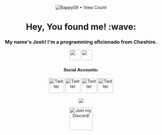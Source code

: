 <p align="center"><img src="https://profile-counter.glitch.me/{Bappy0X}/count.svg" alt="Bappy0X • View Count"/></p>

<h1 align="center">Hey, You found me! :wave:</h1>
<h3 align="center">My name's Josh! I'm a programming aficionado from Cheshire.</h3>

<!--
<p align="center">Check Out My Site!</a></p>-->

<p align="center">
	<a href="https://bappy0x.tk"><img src="https://cdn1.iconfinder.com/data/icons/linecon/512/globe-128.png" height="35px"/></a>
	<a href="mailto:hi@bappy0x.me"><img src="https://cdn4.iconfinder.com/data/icons/linecon/512/send-128.png" height="35px"/></a>
</p>

<h4 align="center">Social Accounts:</h4>

<p align="center">
	<a href="https://github.com/Bappy0X"><img src="https://cdn4.iconfinder.com/data/icons/social-media-2069/130/_Social_Media_One-128.png" height="50px" alt="Twitter"/></a>
	<a href="https://www.reddit.com/user/Bappy0X" target="_blank"><img src="https://cdn4.iconfinder.com/data/icons/social-media-2069/130/_Reddit-128.png" height="50px" alt="Twitter"/></a>
	<a href="https://twitter.com/JoshB0X" target="_blank"><img src="https://cdn4.iconfinder.com/data/icons/social-media-2069/130/_Twitter-128.png" height="50px" alt="Twitter"/></a>
	<a href="https://open.spotify.com/user/41vdh9nlazmrp4qgt6wpwik2b?si=IzXLQBMJRT69Y6rrE4_gbA" target="_blank"><img src="https://cdn4.iconfinder.com/data/icons/social-media-2069/130/_Social_Media_Three-128.png" height="50px" alt="Twitter"/></a>
</p>

<p align="center">
	<a href="https://stackshare.io/bappy0x/my-stack" target="_blank"><img src="https://img.shields.io/badge/Tech-Stack-da3232?style=for-the-badge&labelColor=eee&logo=stackshare&logoColor=da3232"/></a>
</p>

<p align="center">
	<a href="https://discord.gg/Cvc6pVK" title="Join our Discord!" target="_blank">
		<img draggable="false" src="https://discordapp.com/api/guilds/708323454881103882/widget.png?style=banner2" height="76px" draggable="false" alt="Join my Discord!"/>
	</a>
</p>
